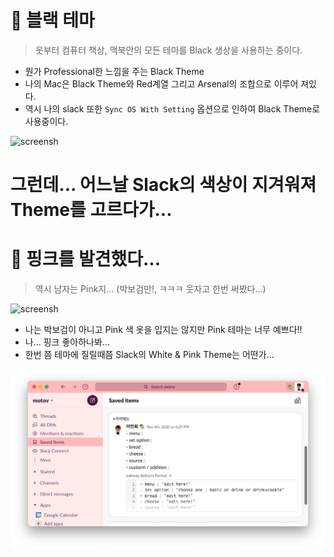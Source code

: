 # 🌅 블랙 테마

> 옷부터 컴퓨터 책상, 맥북안의 모든 테마를 Black 생상을 사용하는 중이다.

- 뭔가 Professional한 느낌을 주는 Black Theme
- 나의 Mac은 Black Theme와 Red계열 그리고 Arsenal의 조합으로 이루어 져있다.
- 역시 나의 slack 또한 `Sync OS With Setting` 옵션으로 인하여 Black Theme로 사용중이다.

![screensh](./wall.png)

# 그런데... 어느날 Slack의 색상이 지겨워져 Theme를 고르다가...

# 🐽 핑크를 발견했다...

> 역시 남자는 Pink지... (박보검만!, ㅋㅋㅋ 웃자고 한번 써봤다...)

![screensh](./pink.gif)

- 나는 박보검이 아니고 Pink 색 옷을 입지는 않지만 Pink 테마는 너무 예쁘다!!
- 나... 핑크 좋아하나봐...
- 한번 쯤 테마에 질릴때쯤 Slack의 White & Pink Theme는 어떤가...

![screensh](./pink-slack.png)
